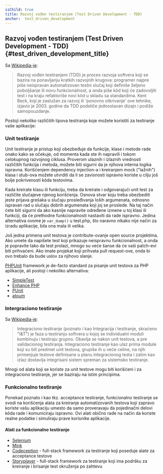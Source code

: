 ```yaml
---
isChild: true
title: Razvoj vođen testiranjem (Test Driven Development - TDD)
anchor:  test_driven_development
---
```


## Razvoj vođen testiranjem (Test Driven Development - TDD) {#test_driven_development_title}

Sa [Wikipedia-je](http://en.wikipedia.org/wiki/Test-driven_development):

> Razvoj vođen testiranjem (TDD) je proces razvoja softvera koji se bazira na ponavljanju kratkih razvojnih
> krugova: programer najpre piše neispravan automatizovan testni slučaj koji definiše željeno poboljšanje ili
> novu funkcionalnost, a onda piše kôd koji će zadovoljiti test i na kraju refaktoriše novi kôd u skladu sa standardima.
> Kent Beck, koji je zaslužan za razvoj ili 'ponovno otkrivanje' ove tehnike, izjavio je 2003. godine da TDD
> podstiče jednostavan dizajn i podiže samopouzdanje.

Postoji nekoliko različitih tipova testiranja koje možete koristiti za testiranje vaše aplikacije:

### Unit testiranje

Unit testiranje je pristup koji obezbeđuje da funkcije, klase i metode rade onako kako se očekuje, od momenta
kada ste ih napravili i tokom celokupnog razvojnog ciklusa. Proverom ulaznih i izlaznih vrednosti različitih
funkcija i metoda, možete biti sigurni da je njihova interna logika ispravna. Korišćenjem dependency
injection-a i kreiranjem mock ("lažnih") klasa i stub-ova možete utvrditi da li se zavisnosti ispravno
koriste u cilju još bolje pokrivenosti kôda testovima.

Kada kreirate klasu ili funkciju, treba da kreirate i odgovarajući unit test za različite slučajeve njenog
korišćenja. Osnova stvar koju treba obezbediti jeste prijava grešaka u slučaju prosleđivanja loših argumenata,
odnosno ispravan rad u slučaju dobrih argumenata koji joj se proslede. Na taj način ćete biti sigurni da ako kasnije
napravite određene izmene u toj klasi ili funkciji, da će prethodne funkcionalnosti nastaviti da rade ispravno.
Jedina alternativa ovome je `var_dump()` u test.php, što naravno nikako nije način za izradu aplikacije,
bila ona mala ili velika.

Još jedna primena unit testova je contribute-ovanje open source projektima. Ako umete da napišete test koji
prikazuje neispravnu funkcionalnost, a onda je popravite tako da test prolazi, mnogo su veće šanse da će
vaši patch-evi biti prihvaćeni. Ako imate projekat koji prihvata pull request-ove, onda bi ovo trebalo da
bude uslov za njihovo slanje.

[PHPUnit](http://phpunit.de) framework je de-facto standard za pisanje unit testova za PHP aplikacije, ali
postoji i nekoliko alternativa:

* [SimpleTest](http://simpletest.org)
* [Enhance PHP](http://www.enhance-php.com/)
* [PUnit](http://punit.smf.me.uk/)
* [atoum](https://github.com/atoum/atoum)

### Intergraciono testiranje

Sa [Wikipedia-je](http://en.wikipedia.org/wiki/Integration_testing):

> Integraciono testiranje (poznato i kao Integracija i testiranje, skraćeno "I&T") je faza u testiranju softvera u kojoj
> se individualni moduli kombinuju i testiraju grupno. Obavlja se nakon unit testova, a pre validacionog testiranja.
> Integraciono testiranje kao ulaz prima module koji su bili predmet unit testova, grupiše ih u veće celine, na njih primenjuje
> testove definisane u planu integracionog testa i zatim kao izlaz dostavlja integrisani sistem spreman za sistemsko testiranje.

Mnogi od alata koji se koriste za unit testove mogu biti korišćeni i za integraciono testiranje, jer se baziraju
na istim principima.

### Funkcionalno testiranje

Ponekad poznato i kao tkz. acceptance testiranje, funkcionalno testiranje se svodi na korišćenja alata za kreiranje
automatizovanih testova koji zapravo koriste vašu aplikaciju umesto da samo proveravaju da pojedinačni delovi kôda
rade i komuniciraju ispravno. Ovi alati obično rade na način da koriste realne podatke i simuliraju prave korisnike
aplikacije.

#### Alati za funkcionalno testiranje

* [Selenium](http://seleniumhq.com)
* [Mink](http://mink.behat.org)
* [Codeception](http://codeception.com) - full-stack framework za testiranje koji poseduje alate za acceptance testove
* [Storyplayer](http://datasift.github.io/storyplayer) - full-stack framework za testiranje koji ima podršku za kreiranje i brisanje test okruženja po zahtevu
